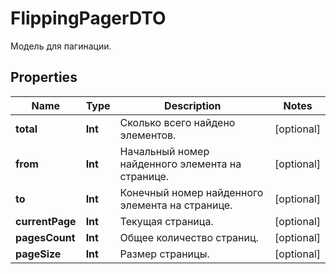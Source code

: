

# FlippingPagerDTO

Модель для пагинации.

## Properties

Name | Type | Description | Notes
------------ | ------------- | ------------- | -------------
**total** | **Int** | Сколько всего найдено элементов. |  [optional]
**from** | **Int** | Начальный номер найденного элемента на странице. |  [optional]
**to** | **Int** | Конечный номер найденного элемента на странице. |  [optional]
**currentPage** | **Int** | Текущая страница. |  [optional]
**pagesCount** | **Int** | Общее количество страниц. |  [optional]
**pageSize** | **Int** | Размер страницы. |  [optional]



